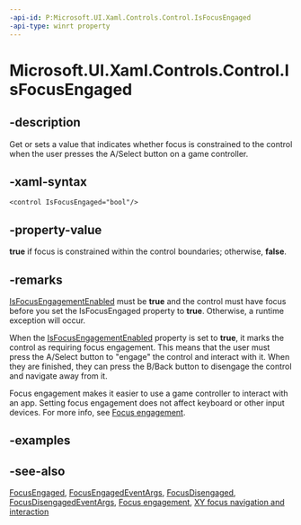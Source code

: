 ```yaml
---
-api-id: P:Microsoft.UI.Xaml.Controls.Control.IsFocusEngaged
-api-type: winrt property
---
```


<!-- Property syntax
public bool IsFocusEngaged { get;  set; }
-->

# Microsoft.UI.Xaml.Controls.Control.IsFocusEngaged

## -description

Get or sets a value that indicates whether focus is constrained to the control when the user presses the A/Select button on a game controller.

## -xaml-syntax

```xaml
<control IsFocusEngaged="bool"/>
```

## -property-value

**true** if focus is constrained within the control boundaries; otherwise, **false**.

## -remarks

[IsFocusEngagementEnabled](control_isfocusengagementenabled.md) must be **true** and the control must have focus before you set the IsFocusEngaged property to **true**. Otherwise, a runtime exception will occur.

When the [IsFocusEngagementEnabled](control_isfocusengagementenabled.md) property is set to **true**, it marks the control as requiring focus engagement. This means that the user must press the A/Select button to "engage" the control and interact with it. When they are finished, they can press the B/Back button to disengage the control and navigate away from it.

Focus engagement makes it easier to use a game controller to interact with an app. Setting focus engagement does not affect keyboard or other input devices. For more info, see [Focus engagement](/windows/apps/design/input/gamepad-and-remote-interactions#focus-engagement).

## -examples

## -see-also

[FocusEngaged](control_focusengaged.md), [FocusEngagedEventArgs](focusengagedeventargs.md), [FocusDisengaged](control_focusdisengaged.md), [FocusDisengagedEventArgs](focusdisengagedeventargs.md), [Focus engagement](/windows/apps/design/input/gamepad-and-remote-interactions#focus-engagement), [XY focus navigation and interaction](/windows/apps/design/input/gamepad-and-remote-interactions#xy-focus-navigation-and-interaction)

